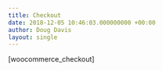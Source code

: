 ```yaml
---
title: Checkout
date: 2018-12-05 10:46:03.000000000 +00:00
author: Doug Davis
layout: single
---
```

[woocommerce_checkout]
